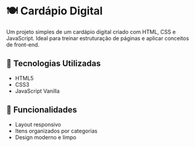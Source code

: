 # 🍽️ Cardápio Digital

Um projeto simples de um cardápio digital criado com HTML, CSS e JavaScript. Ideal para treinar estruturação de páginas e aplicar conceitos de front-end.

## 🔧 Tecnologias Utilizadas

- HTML5
- CSS3
- JavaScript Vanilla

## 🚀 Funcionalidades

- Layout responsivo
- Itens organizados por categorias
- Design moderno e limpo
